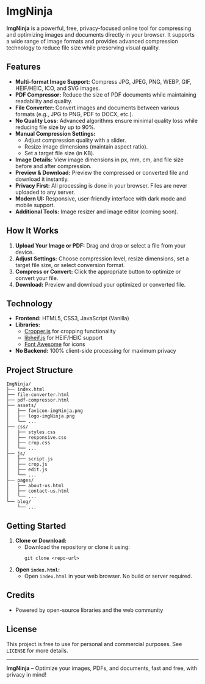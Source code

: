 # ImgNinja

**ImgNinja** is a powerful, free, privacy-focused online tool for compressing and optimizing images and documents directly in your browser. It supports a wide range of image formats and provides advanced compression technology to reduce file size while preserving visual quality.

## Features

- **Multi-format Image Support:** Compress JPG, JPEG, PNG, WEBP, GIF, HEIF/HEIC, ICO, and SVG images.
- **PDF Compressor:** Reduce the size of PDF documents while maintaining readability and quality.
- **File Converter:** Convert images and documents between various formats (e.g., JPG to PNG, PDF to DOCX, etc.).
- **No Quality Loss:** Advanced algorithms ensure minimal quality loss while reducing file size by up to 90%.
- **Manual Compression Settings:**
  - Adjust compression quality with a slider.
  - Resize image dimensions (maintain aspect ratio).
  - Set a target file size (in KB).
- **Image Details:** View image dimensions in px, mm, cm, and file size before and after compression.
- **Preview & Download:** Preview the compressed or converted file and download it instantly.
- **Privacy First:** All processing is done in your browser. Files are never uploaded to any server.
- **Modern UI:** Responsive, user-friendly interface with dark mode and mobile support.
- **Additional Tools:** Image resizer and image editor (coming soon).

## How It Works

1. **Upload Your Image or PDF:** Drag and drop or select a file from your device.
2. **Adjust Settings:** Choose compression level, resize dimensions, set a target file size, or select conversion format.
3. **Compress or Convert:** Click the appropriate button to optimize or convert your file.
4. **Download:** Preview and download your optimized or converted file.

## Technology

- **Frontend:** HTML5, CSS3, JavaScript (Vanilla)
- **Libraries:**
  - [Cropper.js](https://github.com/fengyuanchen/cropperjs) for cropping functionality
  - [libheif.js](https://github.com/strukturag/libheif-js) for HEIF/HEIC support
  - [Font Awesome](https://fontawesome.com/) for icons
- **No Backend:** 100% client-side processing for maximum privacy

## Project Structure

```
ImgNinja/
├── index.html
├── file-converter.html
├── pdf-compressor.html
├── assets/
│   ├── favicon-imgNinja.png
│   ├── logo-imgNinja.png
│   └── ...
├── css/
│   ├── styles.css
│   ├── responsive.css
│   ├── crop.css
│   └── ...
├── js/
│   ├── script.js
│   ├── crop.js
│   ├── edit.js
│   └── ...
├── pages/
│   ├── about-us.html
│   ├── contact-us.html
│   └── ...
└── blog/
    └── ...
```

## Getting Started

1. **Clone or Download:**
   - Download the repository or clone it using:
     ```
     git clone <repo-url>
     ```
2. **Open `index.html`:**
   - Open `index.html` in your web browser. No build or server required.

## Credits

- Powered by open-source libraries and the web community

## License

This project is free to use for personal and commercial purposes. See `LICENSE` for more details.

---

**ImgNinja** – Optimize your images, PDFs, and documents, fast and free, with privacy in mind!
